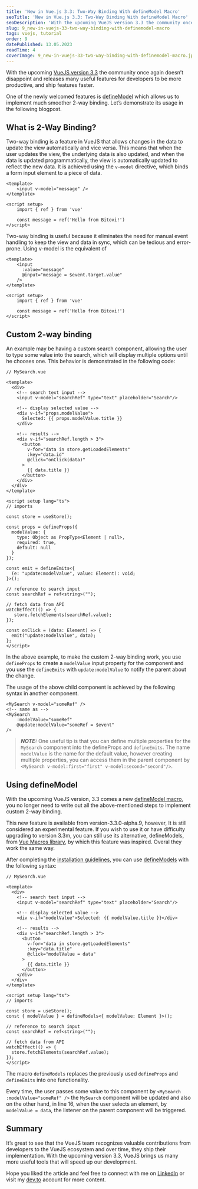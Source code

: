 ```yaml
---
title: 'New in Vue.js 3.3: Two-Way Binding With defineModel Macro'
seoTitle: 'New in Vue.js 3.3: Two-Way Binding With defineModel Macro'
seoDescription: 'With the upcoming VueJS version 3.3 the community once again doesn’t disappoint and releases many...'
slug: 9_new-in-vuejs-33-two-way-binding-with-definemodel-macro
tags: vuejs, tutorial
order: 9
datePublished: 13.05.2023
readTime: 4
coverImage: 9_new-in-vuejs-33-two-way-binding-with-definemodel-macro.jpg
---
```


With the upcoming [VueJS version 3.3](https://github.com/vuejs/core/blob/main/CHANGELOG.md#330-2023-05-08) the community once again doesn’t disappoint and releases many useful features for developers to be more productive, and ship features faster.

One of the newly welcomed features is [defineModel](https://github.com/vuejs/core/pull/8018) which allows us to implement much smoother 2-way binding. Let’s demonstrate its usage in the following blogpost.

## What is 2-Way Binding?

Two-way binding is a feature in VueJS that allows changes in the data to update the view automatically and vice versa. This means that when the user updates the view, the underlying data is also updated, and when the data is updated programmatically, the view is automatically updated to reflect the new data. It is achieved using the `v-model` directive, which binds a form input element to a piece of data.

```VUE
<template>
    <input v-model="message" />
</template>

<script setup>
	import { ref } from 'vue'

	const message = ref('Hello from Bitovi!')
</script>
```

Two-way binding is useful because it eliminates the need for manual event handling to keep the view and data in sync, which can be tedious and error-prone. Using v-model is the equivalent of

```VUE
<template>
    <input
      :value="message"
      @input="message = $event.target.value"
    />
</template>

<script setup>
	import { ref } from 'vue'

	const message = ref('Hello from Bitovi!')
</script>
```

## Custom 2-way binding

An example may be having a custom search component, allowing the user to type some value into the search, which will display multiple options until he chooses one. This behavior is demonstrated in the following code:

```VUE
// MySearch.vue

<template>
  <div>
    <!-- search text input -->
    <input v-model="searchRef" type="text" placeholder="Search"/>

    <!-- display selected value -->
    <div v-if="props.modelValue">
      Selected: {{ props.modelValue.title }}
    </div>

    <!-- results -->
    <div v-if="searchRef.length > 3">
      <button
        v-for="data in store.getLoadedElements"
        :key="data.id"
        @click="onClick(data)"
      >
        {{ data.title }}
      </button>
    </div>
  </div>
</template>

<script setup lang="ts">
// imports

const store = useStore();

const props = defineProps({
  modelValue: {
    type: Object as PropType<Element | null>,
    required: true,
    default: null
  }
});

const emit = defineEmits<{
  (e: "update:modelValue", value: Element): void;
}>();

// reference to search input
const searchRef = ref<string>("");

// fetch data from API
watchEffect(() => {
   store.fetchElements(searchRef.value);
});

const onClick = (data: Element) => {
  emit("update:modelValue", data);
};
</script>
```

In the above example, to make the custom 2-way binding work, you use `defineProps` to create a `modelValue` input property for the component and you use the `defineEmits` with `update:modelValue` to notify the parent about the change.

The usage of the above child component is achieved by the following syntax in another component.

```VUE
<MySearch v-model="someRef" />
<!-- same as -->
<MySearch
    :modelValue="someRef"
    @update:modelValue="someRef = $event"
/>
```

> **_NOTE:_** One useful tip is that you can define multiple properties for the `MySearch` component into the defineProps and `defineEmits`. The name `modelValue` is the name for the default value, however creating multiple properties, you can access them in the parent component by `<MySearch v-model:first="first" v-model:second="second"/>`.

## Using defineModel

With the upcoming VueJS version, 3.3 comes a new [defineModel macro](https://twitter.com/sanxiaozhizi/status/1644564064931307522), you no longer need to write out all the above-mentioned steps to implement custom 2-way binding.

This new feature is available from version-3.3.0-alpha.9, however, It is still considered an experimental feature. If you wish to use it or have difficulty upgrading to version 3.3m, you can still use its alternative, defineModels, from [Vue Macros library](https://vue-macros.sxzz.moe/macros/define-models.html), by which this feature was inspired. Overal they work the same way.

After completing the [installation guidelines](https://vue-macros.sxzz.moe/guide/bundler-integration.html), you can use [defineModels](https://vue-macros.sxzz.moe/macros/define-models.html) with the following syntax:

```VUE
// MySearch.vue

<template>
  <div>
    <!-- search text input -->
    <input v-model="searchRef" type="text" placeholder="Search"/>

    <!-- display selected value -->
    <div v-if="modelValue">Selected: {{ modelValue.title }}</div>

    <!-- results -->
    <div v-if="searchRef.length > 3">
      <button
        v-for="data in store.getLoadedElements"
        :key="data.title"
        @click="modelValue = data"
      >
        {{ data.title }}
      </button>
    </div>
  </div>
</template>

<script setup lang="ts">
// imports

const store = useStore();
const { modelValue } = defineModels<{ modelValue: Element }>();

// reference to search input
const searchRef = ref<string>("");

// fetch data from API
watchEffect(() => {
  store.fetchElements(searchRef.value);
});
</script>
```

The macro `defineModels` replaces the previously used `defineProps` and `defineEmits` into one functionality.

Every time, the user passes some value to this component by `<MySearch :modelValue="someRef" />` the `MySearch` component will be updated and also on the other hand, in line 16, when the user selects an element, by `modelValue = data`, the listener on the parent component will be triggered.

## Summary

It’s great to see that the VueJS team recognizes valuable contributions from developers to the VueJS ecosystem and over time, they ship their implementation. With the upcoming version 3.3, VueJS brings us many more useful tools that will speed up our development.

Hope you liked the article and feel free to connect with me on [LinkedIn](https://www.linkedin.com/in/eduard-krivanek) or visit my [dev.to](https://dev.to/krivanek06) account for more content.
